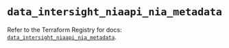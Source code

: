 # `data_intersight_niaapi_nia_metadata`

Refer to the Terraform Registry for docs: [`data_intersight_niaapi_nia_metadata`](https://registry.terraform.io/providers/ciscodevnet/intersight/1.0.71/docs/data-sources/niaapi_nia_metadata).
